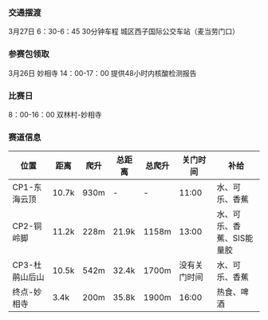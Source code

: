 ### 交通摆渡
3月27日 6：30-6：45
30分钟车程
城区西子国际公交车站（麦当劳门口）

### 参赛包领取
3月26日 妙相寺 14：00-17：00
提供48小时内核酸检测报告

### 比赛日
8：00-16：00 双林村-妙相寺

### 赛道信息
|位置|距离|爬升|总距离|总爬升|关门时间|补给|
|---|---|---|---|---|---|---|
|CP1-东海云顶|10.7k|930m|-|-|11:00|水、可乐、香蕉|
|CP2-铜岭脚|11.2k|228m|21.9k|1158m|13:00|水、可乐、香蕉、SIS能量胶|
|CP3-杜鹃山后山|10.5k|542m|32.4k|1700m|没有关门时间|水、可乐、香蕉|
|终点-妙相寺|3.4k|200m|35.8k|1900m|16:00|热食、啤酒|
